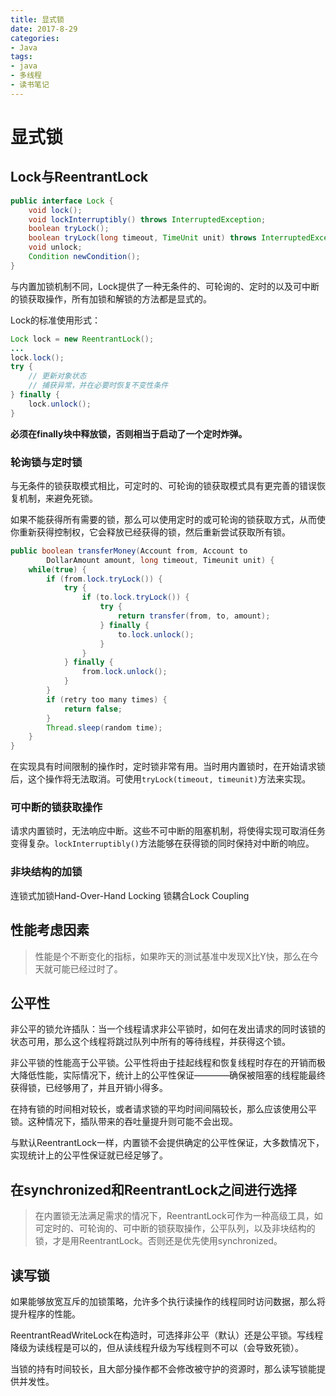 ```yaml
---
title: 显式锁
date: 2017-8-29
categories: 
- Java
tags:
- java
- 多线程
- 读书笔记
---
```


# 显式锁

## Lock与ReentrantLock

```java
public interface Lock {
    void lock();
    void lockInterruptibly() throws InterruptedException;
    boolean tryLock();
    boolean tryLock(long timeout, TimeUnit unit) throws InterruptedException;
    void unlock;
    Condition newCondition();
}
```

与内置加锁机制不同，Lock提供了一种无条件的、可轮询的、定时的以及可中断的锁获取操作，所有加锁和解锁的方法都是显式的。

Lock的标准使用形式：

```java
Lock lock = new ReentrantLock();
...
lock.lock();
try {
    // 更新对象状态
    // 捕获异常，并在必要时恢复不变性条件
} finally {
    lock.unlock();
}
```

**必须在finally块中释放锁，否则相当于启动了一个定时炸弹。**

### 轮询锁与定时锁

与无条件的锁获取模式相比，可定时的、可轮询的锁获取模式具有更完善的错误恢复机制，来避免死锁。

如果不能获得所有需要的锁，那么可以使用定时的或可轮询的锁获取方式，从而使你重新获得控制权，它会释放已经获得的锁，然后重新尝试获取所有锁。

```java
public boolean transferMoney(Account from, Account to
        DollarAmount amount, long timeout, Timeunit unit) {
    while(true) {
        if (from.lock.tryLock()) {
            try {
                if (to.lock.tryLock()) {
                    try {
                        return transfer(from, to, amount);
                    } finally {
                        to.lock.unlock();
                    }
                }
            } finally {
                from.lock.unlock();
            }
        }
        if (retry too many times) {
            return false;
        }
        Thread.sleep(random time);
    }
}
```

在实现具有时间限制的操作时，定时锁非常有用。当时用内置锁时，在开始请求锁后，这个操作将无法取消。可使用`tryLock(timeout, timeunit)`方法来实现。

### 可中断的锁获取操作

请求内置锁时，无法响应中断。这些不可中断的阻塞机制，将使得实现可取消任务变得复杂。`lockInterruptibly()`方法能够在获得锁的同时保持对中断的响应。

### 非块结构的加锁

连锁式加锁Hand-Over-Hand Locking
锁耦合Lock Coupling

## 性能考虑因素

> 性能是个不断变化的指标，如果昨天的测试基准中发现X比Y快，那么在今天就可能已经过时了。

## 公平性

非公平的锁允许插队：当一个线程请求非公平锁时，如何在发出请求的同时该锁的状态可用，那么这个线程将跳过队列中所有的等待线程，并获得这个锁。

非公平锁的性能高于公平锁。公平性将由于挂起线程和恢复线程时存在的开销而极大降低性能，实际情况下，统计上的公平性保证————确保被阻塞的线程能最终获得锁，已经够用了，并且开销小得多。

在持有锁的时间相对较长，或者请求锁的平均时间间隔较长，那么应该使用公平锁。这种情况下，插队带来的吞吐量提升则可能不会出现。

与默认ReentrantLock一样，内置锁不会提供确定的公平性保证，大多数情况下，实现统计上的公平性保证就已经足够了。

## 在synchronized和ReentrantLock之间进行选择

> 在内置锁无法满足需求的情况下，ReentrantLock可作为一种高级工具，如可定时的、可轮询的、可中断的锁获取操作，公平队列，以及非块结构的锁，才是用ReentrantLock。否则还是优先使用synchronized。

## 读写锁

如果能够放宽互斥的加锁策略，允许多个执行读操作的线程同时访问数据，那么将提升程序的性能。

ReentrantReadWriteLock在构造时，可选择非公平（默认）还是公平锁。写线程降级为读线程是可以的，但从读线程升级为写线程则不可以（会导致死锁）。

当锁的持有时间较长，且大部分操作都不会修改被守护的资源时，那么读写锁能提供并发性。

